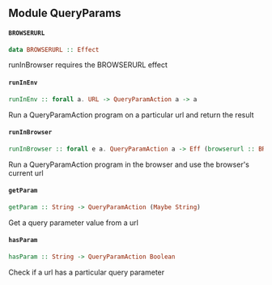 ## Module QueryParams

#### `BROWSERURL`

``` purescript
data BROWSERURL :: Effect
```

runInBrowser requires the BROWSERURL effect

#### `runInEnv`

``` purescript
runInEnv :: forall a. URL -> QueryParamAction a -> a
```

Run a QueryParamAction program on a particular url
and return the result

#### `runInBrowser`

``` purescript
runInBrowser :: forall e a. QueryParamAction a -> Eff (browserurl :: BROWSERURL | e) a
```

Run a QueryParamAction program in the browser
and use the browser's current url

#### `getParam`

``` purescript
getParam :: String -> QueryParamAction (Maybe String)
```

Get a query parameter value from a url

#### `hasParam`

``` purescript
hasParam :: String -> QueryParamAction Boolean
```

Check if a url has a particular query parameter
